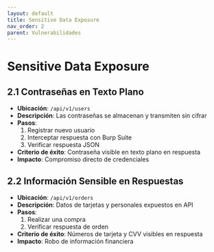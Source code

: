 ```yaml
---
layout: default
title: Sensitive Data Exposure
nav_order: 2
parent: Vulnerabilidades
---
```


# Sensitive Data Exposure

## 2.1 Contraseñas en Texto Plano
- **Ubicación**: `/api/v1/users`
- **Descripción**: Las contraseñas se almacenan y transmiten sin cifrar
- **Pasos**:
  1. Registrar nuevo usuario
  2. Interceptar respuesta con Burp Suite
  3. Verificar respuesta JSON
- **Criterio de éxito**: Contraseña visible en texto plano en respuesta
- **Impacto**: Compromiso directo de credenciales

## 2.2 Información Sensible en Respuestas
- **Ubicación**: `/api/v1/orders`
- **Descripción**: Datos de tarjetas y personales expuestos en API
- **Pasos**:
  1. Realizar una compra
  2. Verificar respuesta de orden
- **Criterio de éxito**: Números de tarjeta y CVV visibles en respuesta
- **Impacto**: Robo de información financiera
